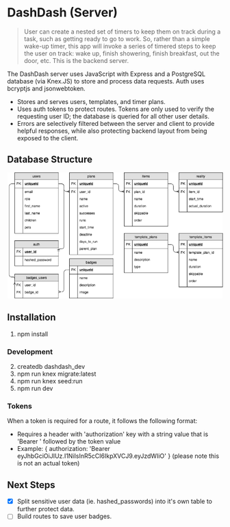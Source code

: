 # DashDash (Server)
> User can create a nested set of timers to keep them on track during a task, such as getting ready to go to work. So, rather than a simple wake-up timer, this app will invoke a series of timered steps to keep the user on track: wake up, finish showering, finish breakfast, out the door, etc.
> This is the backend server.

The DashDash server uses JavaScript with Express and a PostgreSQL database (via Knex.JS) to store and process data requests. Auth uses bcryptjs and jsonwebtoken.

* Stores and serves users, templates, and timer plans.
* Uses auth tokens to protect routes. Tokens are only used to verify the requesting user ID; the database is queried for all other user details.
* Errors are selectively filtered between the server and client to provide helpful responses, while also protecting backend layout from being exposed to the client.

## Database Structure

![](./db/dashdash-db.png)

## Installation
1. npm install
### Development
2. createdb dashdash_dev
3. npm run knex migrate:latest
4. npm run knex seed:run
5. npm run dev

### Tokens
When a token is required for a route, it follows the following format:
* Requires a header with 'authorization' key with a string value that is 'Bearer ' followed by the token value
* Example: { authorization: 'Bearer eyJhbGciOiJIUz.I1NiIsInR5cCI6IkpXVCJ9.eyJzdWIiO' }
  (please note this is not an actual token)

## Next Steps
- [x] Split sensitive user data (ie. hashed_passwords) into it's own table to further protect data.
- [ ] Build routes to save user badges.
